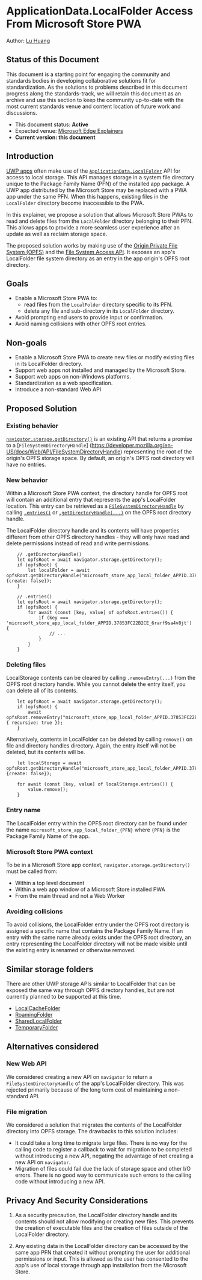 # ApplicationData.LocalFolder Access From Microsoft Store PWA 

Author: [Lu Huang](https://github.com/luhuangMSFT)

## Status of this Document

This document is a starting point for engaging the community and standards bodies in developing collaborative solutions fit for standardization. As the solutions to problems described in this document progress along the standards-track, we will retain this document as an archive and use this section to keep the community up-to-date with the most current standards venue and content location of future work and discussions.

* This document status: **Active**
* Expected venue: [Microsoft Edge Explainers](https://github.com/MicrosoftEdge/MSEdgeExplainers)
* **Current version: this document**

## Introduction
[UWP apps](https://learn.microsoft.com/en-us/windows/uwp/get-started/universal-application-platform-guide) often make use of the [`ApplicationData.LocalFolder`](https://learn.microsoft.com/en-us/uwp/api/windows.storage.applicationdata.localfolder) API for access to local storage. This API manages storage in a system file directory unique to the Package Family Name (PFN) of the installed app package. A UWP app distributed by the Microsoft Store may be replaced with a PWA app under the same PFN. When this happens, existing files in the `LocalFolder` directory become inaccessible to the PWA. 

In this explainer, we propose a solution that allows Microsoft Store PWAs to read and delete files from the `LocalFolder` directory belonging to their PFN. This allows apps to provide a more seamless user experience after an update as well as reclaim storage space.

The proposed solution works by making use of the [Origin Private File System (OPFS)](https://web.dev/articles/origin-private-file-system) and the [File System Access API](https://wicg.github.io/file-system-access/). It exposes an app's LocalFolder file system directory as an entry in the app origin's OPFS root directory.

## Goals

* Enable a Microsoft Store PWA to:
   * read files from the `LocalFolder` directory specific to its PFN.
   * delete any file and sub-directory in its `LocalFolder` directory. 
* Avoid prompting end users to provide input or confirmation.
* Avoid naming collisions with other OPFS root entries. 

## Non-goals

* Enable a Microsoft Store PWA to create new files or modify existing files in its LocalFolder directory.
* Support web apps not installed and managed by the Microsoft Store.
* Support web apps on non-Windows platforms.
* Standardization as a web specification.
* Introduce a non-standard Web API

## Proposed Solution 

### Existing behavior

[`navigator.storage.getDirectory()`](https://developer.mozilla.org/en-US/docs/Web/API/StorageManager/getDirectory) is an existing API that returns a promise to a [`FileSystemDirectoryHandle`] (https://developer.mozilla.org/en-US/docs/Web/API/FileSystemDirectoryHandle) representing the root of the origin's OPFS storage space. By default, an origin's OPFS root directory will have no entries.

### New behavior

Within a Microsoft Store PWA context, the directory handle for OPFS root will contain an additional entry that represents the app's LocalFolder location. This entry can be retrieved as a [`FileSystemDirectoryHandle`](https://developer.mozilla.org/en-US/docs/Web/API/FileSystemDirectoryHandle) by calling [`.entries()`](https://developer.mozilla.org/en-US/docs/Web/API/FileSystemDirectoryHandle/entries) or [`.getDirectoryHandle(...)`](https://developer.mozilla.org/en-US/docs/Web/API/FileSystemDirectoryHandle/getDirectoryHandle) on the OPFS root directory handle.


The LocalFolder directory handle and its contents will have properties different from other OPFS directory handles - they will only have read and delete permissions instead of read and write permissions.

```JS
    // .getDirectoryHandle()
    let opfsRoot = await navigator.storage.getDirectory();
    if (opfsRoot) {
        let localFolder = await opfsRoot.getDirectoryHandle("microsoft_store_app_local_folder_APPID.37853FC22B2CE_6rarf9sa4v8jt", {create: false}); 
    }
```

```JS
    // .entries()
    let opfsRoot = await navigator.storage.getDirectory();
    if (opfsRoot) {
        for await (const [key, value] of opfsRoot.entries()) {
            if (key === 'microsoft_store_app_local_folder_APPID.37853FC22B2CE_6rarf9sa4v8jt') {
                // ...
            }
        }
    }
```

### Deleting files

LocalStorage contents can be cleared by calling `.removeEntry(...)` from the OPFS root directory handle.  While you cannot delete the entry itself, you can delete all of its contents.
```JS
    let opfsRoot = await navigator.storage.getDirectory();
    if (opfsRoot) {
        await opfsRoot.removeEntry("microsoft_store_app_local_folder_APPID.37853FC22B2CE_6rarf9sa4v8jt", { recursive: true }); 
    }
```

Alternatively, contents in LocalFolder can be deleted by calling `remove()` on file and directory handles directory.  Again, the entry itself will not be deleted, but its contents will be.

```JS
    let localStorage = await opfsRoot.getDirectoryHandle("microsoft_store_app_local_folder_APPID.37853FC22B2CE_6rarf9sa4v8jt", {create: false}); 

    for await (const [key, value] of localStorage.entries()) {
        value.remove();
    }
```

### Entry name

The LocalFolder entry within the OPFS root directory can be found under the name `microsoft_store_app_local_folder_{PFN}` where `{PFN}` is the Package Family Name of the app.

### Microsoft Store PWA context

To be in a Microsoft Store app context, `navigator.storage.getDirectory()` must be called from:
* Within a top level document
* Within a web app window of a Microsoft Store installed PWA
* From the main thread and not a Web Worker

### Avoiding collisions
To avoid collisions, the LocalFolder entry under the OPFS root directory is assigned a specific name that contains the Package Family Name. If an entry with the same name already exists under the OPFS root directory, an entry representing the LocalFolder directory will not be made visible until the existing entry is renamed or otherwise removed.

## Similar storage folders

There are other UWP storage APIs similar to LocalFolder that can be exposed the same way through OPFS directory handles, but are not currently planned to be supported at this time.

* [LocalCacheFolder](https://learn.microsoft.com/en-us/uwp/api/windows.storage.applicationdata.localfolder?view=winrt-22621)
* [RoamingFolder](https://learn.microsoft.com/en-us/uwp/api/windows.storage.applicationdata.roamingfolder?view=winrt-22621)
* [SharedLocalFolder](https://learn.microsoft.com/en-us/uwp/api/windows.storage.applicationdata.sharedlocalfolder?view=winrt-22621)
* [TemporaryFolder](https://learn.microsoft.com/en-us/uwp/api/windows.storage.applicationdata.temporaryfolder?view=winrt-22621)

## Alternatives considered

### New Web API

We considered creating a new API on `navigator` to return a `FileSystemDirectoryHandle` of the app's LocalFolder directory. This was rejected primarily because of the long term cost of maintaining a non-standard API. 

### File migration

We considered a solution that migrates the contents of the LocalFolder directory into OPFS storage. The drawbacks to this solution includes:

* It could take a long time to migrate large files. There is no way for the calling code to register a callback to wait for migration to be completed without introducing a new API, negating the advantage of not creating a new API on `navigator`.
* Migration of files could fail due the lack of storage space and other I/O errors. There is no good way to communicate such errors to the calling code without introducing a new API.

## Privacy And Security Considerations

1. As a security precaution, the LocalFolder directory handle and its contents should not allow modifying or creating new files. This prevents the creation of executable files and the creation of files outside of the LocalFolder directory.

1. Any existing data in the LocalFolder directory can be accessed by the same app PFN that created it without prompting the user for additional permissions or input. This is allowed as the user has consented to the app's use of local storage through app installation from the Microsoft Store.
